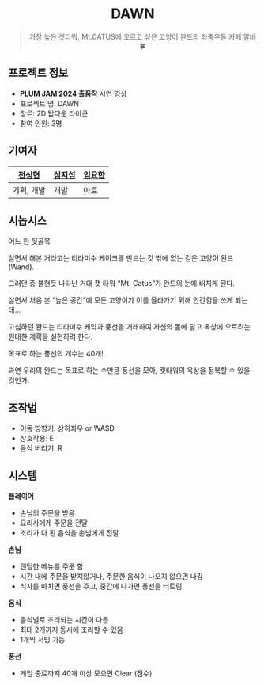 <div align="center">

# DAWN
> 가장 높은 캣타워, Mt.CATUS에 오르고 싶은 고양이 완드의 좌충우돌 카페 알바 🍀

</div>



## 프로젝트 정보
- **PLUM JAM 2024 출품작** [시연 영상](https://www.youtube.com/watch?v=OTkfQ7xfPYs)
- 프로젝트 명: DAWN
- 장르: 2D 탑다운 타이쿤 
- 참여 인원: 3명 

## 기여자

| [전성현](https://github.com/Hyuni02) | [심지섭](https://github.com/JisubShim) | [임요한](https://github.com/YohanIm00) |
| ---------------------------------------| ------------------------------------- |------------------------------------- |
| 기획, 개발                              | 개발                                  | 아트                                 |
## 시놉시스

어느 한 뒷골목

살면서 해본 거라고는 티라미수 케이크를 만드는 것 밖에 없는 검은 고양이 완드(Wand).

그러던 중 불현듯 나타난 거대 캣 타워 “Mt. Catus”가 완드의 눈에 비치게 된다.

살면서 처음 본 “높은 공간”에 모든 고양이가 이를 올라가기 위해 안간힘을 쓰게 되는데…

고심하던 완드는 티라미수 케잌과 풍선을 거래하여 자신의 몸에 달고 옥상에 오르려는 원대한 계획을 실현하려 한다.

목표로 하는 풍선의 개수는 40개!

과연 우리의 완드는 목표로 하는 수만큼 풍선을 모아, 캣타워의 옥상을 정복할 수 있을 것인가.

## 조작법

- 이동 방향키: 상하좌우 or WASD
- 상호작용: E
- 음식 버리기: R

## 시스템

**플레이어**
- 손님의 주문을 받음
- 요리사에게 주문을 전달
- 조리가 다 된 음식을 손님에게 전달

**손님**
- 랜덤한 메뉴를 주문 함
- 시간 내에 주문을 받지않거나, 주문한 음식이 나오지 않으면 나감
- 식사를 마치면 풍선을 주고, 중간에 나가면 풍선을 터트림

**음식**
- 음식별로 조리되는 시간이 다름
- 최대 2개까지 동시에 조리할 수 있음
- 1개씩 서빙 가능

**풍선**
- 게임 종료까지 40개 이상 모으면 Clear (점수)

